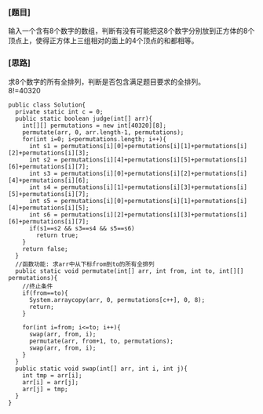 ### [题目]
输入一个含有8个数字的数组，判断有没有可能把这8个数字分别放到正方体的8个顶点上，使得正方体上三组相对的面上的4个顶点的和都相等。

### [思路]
求8个数字的所有全排列，判断是否包含满足题目要求的全排列。  
8!=40320

    public class Solution{
      private static int c = 0;
      public static boolean judge(int[] arr){
        int[][] permutations = new int[40320][8];
        permutate(arr, 0, arr.length-1, permutations);
        for(int i=0; i<permutations.length; i++){
          int s1 = permutations[i][0]+permutations[i][1]+permutations[i][2]+permutations[i][3];
          int s2 = permutations[i][4]+permutations[i][5]+permutations[i][6]+permutations[i][7];
          int s3 = permutations[i][0]+permutations[i][2]+permutations[i][4]+permutations[i][6];
          int s4 = permutations[i][1]+permutations[i][3]+permutations[i][5]+permutations[i][7];
          int s5 = permutations[i][0]+permutations[i][1]+permutations[i][4]+permutations[i][5];
          int s6 = permutations[i][2]+permutations[i][3]+permutations[i][6]+permutations[i][7];
          if(s1==s2 && s3==s4 && s5==s6)
            return true;
        }
        return false;
      }
      //函数功能: 求arr中从下标from到to的所有全排列
      public static void permutate(int[] arr, int from, int to, int[][] permutations){
        //终止条件
        if(from==to){
          System.arraycopy(arr, 0, permutations[c++], 0, 8);
          return;
        }

        for(int i=from; i<=to; i++){
          swap(arr, from, i);
          permutate(arr, from+1, to, permutations);
          swap(arr, from, i);
        }
      }
      public static void swap(int[] arr, int i, int j){
        int tmp = arr[i];
        arr[i] = arr[j];
        arr[j] = tmp;
      }
    }
